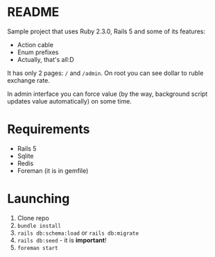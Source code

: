 # README

Sample project that uses Ruby 2.3.0, Rails 5 and some of its features:

* Action cable
* Enum prefixes
* Actually, that's all:D

It has only 2 pages: `/` and `/admin`.
On root you can see dollar to ruble exchange rate.

In admin interface you can force value (by the way, background script
updates value automatically) on some time.

# Requirements

* Rails 5
* Sqlite
* Redis
* Foreman (it is in gemfile)

# Launching

1. Clone repo
2. `bundle install`
3. `rails db:schema:load` or `rails db:migrate`
4. `rails db:seed` - it is **important**!
5. `foreman start`

